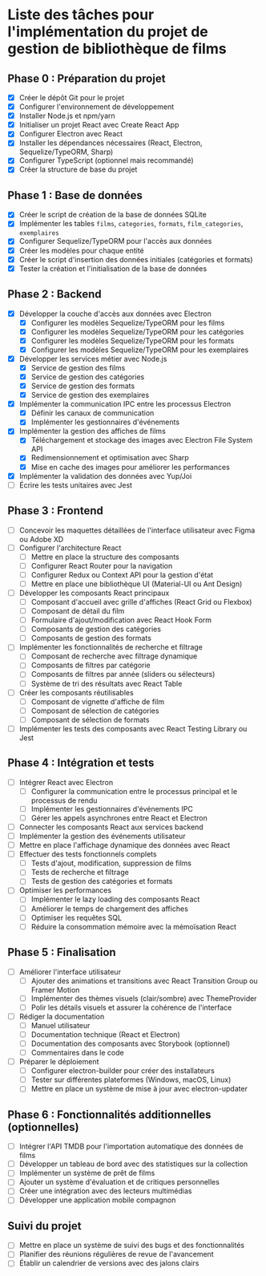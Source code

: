 # Liste des tâches pour l'implémentation du projet de gestion de bibliothèque de films

## Phase 0 : Préparation du projet
- [x] Créer le dépôt Git pour le projet
- [x] Configurer l'environnement de développement
- [x] Installer Node.js et npm/yarn
- [x] Initialiser un projet React avec Create React App
- [x] Configurer Electron avec React
- [x] Installer les dépendances nécessaires (React, Electron, Sequelize/TypeORM, Sharp)
- [x] Configurer TypeScript (optionnel mais recommandé)
- [x] Créer la structure de base du projet

## Phase 1 : Base de données
- [x] Créer le script de création de la base de données SQLite
- [x] Implémenter les tables `films`, `categories`, `formats`, `film_categories`, `exemplaires`
- [x] Configurer Sequelize/TypeORM pour l'accès aux données
- [x] Créer les modèles pour chaque entité
- [x] Créer le script d'insertion des données initiales (catégories et formats)
- [x] Tester la création et l'initialisation de la base de données

## Phase 2 : Backend
- [x] Développer la couche d'accès aux données avec Electron
  - [x] Configurer les modèles Sequelize/TypeORM pour les films
  - [x] Configurer les modèles Sequelize/TypeORM pour les catégories
  - [x] Configurer les modèles Sequelize/TypeORM pour les formats
  - [x] Configurer les modèles Sequelize/TypeORM pour les exemplaires
- [x] Développer les services métier avec Node.js
  - [x] Service de gestion des films
  - [x] Service de gestion des catégories
  - [x] Service de gestion des formats
  - [x] Service de gestion des exemplaires
- [x] Implémenter la communication IPC entre les processus Electron
  - [x] Définir les canaux de communication
  - [x] Implémenter les gestionnaires d'événements
- [x] Implémenter la gestion des affiches de films
  - [x] Téléchargement et stockage des images avec Electron File System API
  - [x] Redimensionnement et optimisation avec Sharp
  - [x] Mise en cache des images pour améliorer les performances
- [x] Implémenter la validation des données avec Yup/Joi
- [ ] Écrire les tests unitaires avec Jest

## Phase 3 : Frontend
- [ ] Concevoir les maquettes détaillées de l'interface utilisateur avec Figma ou Adobe XD
- [ ] Configurer l'architecture React
  - [ ] Mettre en place la structure des composants
  - [ ] Configurer React Router pour la navigation
  - [ ] Configurer Redux ou Context API pour la gestion d'état
  - [ ] Mettre en place une bibliothèque UI (Material-UI ou Ant Design)
- [ ] Développer les composants React principaux
  - [ ] Composant d'accueil avec grille d'affiches (React Grid ou Flexbox)
  - [ ] Composant de détail du film
  - [ ] Formulaire d'ajout/modification avec React Hook Form
  - [ ] Composants de gestion des catégories
  - [ ] Composants de gestion des formats
- [ ] Implémenter les fonctionnalités de recherche et filtrage
  - [ ] Composant de recherche avec filtrage dynamique
  - [ ] Composants de filtres par catégorie
  - [ ] Composants de filtres par année (sliders ou sélecteurs)
  - [ ] Système de tri des résultats avec React Table
- [ ] Créer les composants réutilisables
  - [ ] Composant de vignette d'affiche de film
  - [ ] Composant de sélection de catégories
  - [ ] Composant de sélection de formats
- [ ] Implémenter les tests des composants avec React Testing Library ou Jest

## Phase 4 : Intégration et tests
- [ ] Intégrer React avec Electron
  - [ ] Configurer la communication entre le processus principal et le processus de rendu
  - [ ] Implémenter les gestionnaires d'événements IPC
  - [ ] Gérer les appels asynchrones entre React et Electron
- [ ] Connecter les composants React aux services backend
- [ ] Implémenter la gestion des événements utilisateur
- [ ] Mettre en place l'affichage dynamique des données avec React
- [ ] Effectuer des tests fonctionnels complets
  - [ ] Tests d'ajout, modification, suppression de films
  - [ ] Tests de recherche et filtrage
  - [ ] Tests de gestion des catégories et formats
- [ ] Optimiser les performances
  - [ ] Implémenter le lazy loading des composants React
  - [ ] Améliorer le temps de chargement des affiches
  - [ ] Optimiser les requêtes SQL
  - [ ] Réduire la consommation mémoire avec la mémoïsation React

## Phase 5 : Finalisation
- [ ] Améliorer l'interface utilisateur
  - [ ] Ajouter des animations et transitions avec React Transition Group ou Framer Motion
  - [ ] Implémenter des thèmes visuels (clair/sombre) avec ThemeProvider
  - [ ] Polir les détails visuels et assurer la cohérence de l'interface
- [ ] Rédiger la documentation
  - [ ] Manuel utilisateur
  - [ ] Documentation technique (React et Electron)
  - [ ] Documentation des composants avec Storybook (optionnel)
  - [ ] Commentaires dans le code
- [ ] Préparer le déploiement
  - [ ] Configurer electron-builder pour créer des installateurs
  - [ ] Tester sur différentes plateformes (Windows, macOS, Linux)
  - [ ] Mettre en place un système de mise à jour avec electron-updater

## Phase 6 : Fonctionnalités additionnelles (optionnelles)
- [ ] Intégrer l'API TMDB pour l'importation automatique des données de films
- [ ] Développer un tableau de bord avec des statistiques sur la collection
- [ ] Implémenter un système de prêt de films
- [ ] Ajouter un système d'évaluation et de critiques personnelles
- [ ] Créer une intégration avec des lecteurs multimédias
- [ ] Développer une application mobile compagnon

## Suivi du projet
- [ ] Mettre en place un système de suivi des bugs et des fonctionnalités
- [ ] Planifier des réunions régulières de revue de l'avancement
- [ ] Établir un calendrier de versions avec des jalons clairs
